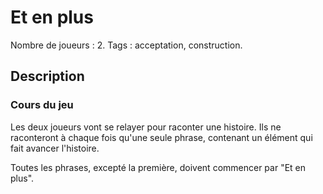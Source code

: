 # Et en plus

Nombre de joueurs : 2.
Tags : acceptation, construction.

## Description

### Cours du jeu

Les deux joueurs vont se relayer pour raconter une histoire. Ils ne raconteront à chaque fois qu'une seule phrase, contenant un élément qui fait avancer l'histoire.

Toutes les phrases, excepté la première, doivent commencer par "Et en plus".
